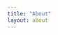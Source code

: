 ```yaml
---
title: "About"
layout: about
---
```



<!-- Dr. Neema Mduma is a computer scientist and senior lecturer at the [Nelson Mandela African Institution of Science and Technology (NM-AIST)](https://www.nm-aist.ac.tz/index.php/neema) specializing in Artificial Intelligence (AI) and Machine Learning (ML). She is the founder of an initiative called BakiShule which promotes Science, Technology, Engineering, and Mathematics (STEM) to girls in secondary school in Tanzania. Dr. Mduma also serves as a Principal Investigator in various projects that use AI and ML to address challenges in agriculture, health, education, and other sectors. Additionally, she reviews for scientific journals and conferences and most recently she was appointed by the Minister of State, President’s Office Planning and Investment, as a member of the technical team for the Tanzania Development Vision 2050. -->

